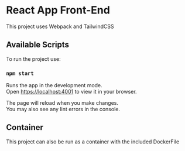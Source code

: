 # React App Front-End

This project uses Webpack and TailwindCSS

## Available Scripts

To run the project use:

### `npm start`

Runs the app in the development mode.\
Open [https://localhost:4001](https://localhost:4001) to view it in your browser.

The page will reload when you make changes.\
You may also see any lint errors in the console.

## Container

This project can also be run as a container with the included DockerFile